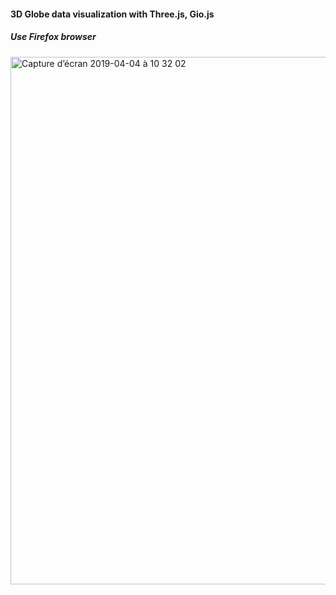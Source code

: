 #### 3D Globe data visualization with Three.js, Gio.js

##### Use Firefox browser

<img width="844" alt="Capture d’écran 2019-04-04 à 10 32 02" src="https://user-images.githubusercontent.com/23494780/55541708-cda1f480-56c5-11e9-835d-ee3d8a19d6ed.png">
